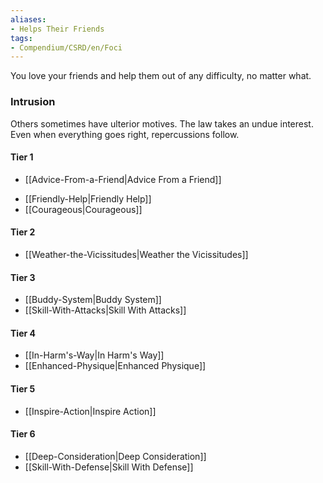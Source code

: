 ```yaml
---  
aliases:  
- Helps Their Friends  
tags:  
- Compendium/CSRD/en/Foci  
---
```

  
You love your friends and help them out of any difficulty, no matter what.  
 ### Intrusion  
Others sometimes have ulterior motives. The law takes an undue interest. Even when everything goes right, repercussions follow.
  
#### Tier 1  
  - [[Advice-From-a-Friend|Advice From a Friend]]  
* [[Friendly-Help|Friendly Help]]  
* [[Courageous|Courageous]]  
#### Tier 2  
  
* [[Weather-the-Vicissitudes|Weather the Vicissitudes]]  
#### Tier 3  
  
  - [[Buddy-System|Buddy System]]  
  - [[Skill-With-Attacks|Skill With Attacks]]  
#### Tier 4  
  
* [[In-Harm's-Way|In Harm's Way]]  
* [[Enhanced-Physique|Enhanced Physique]]  
#### Tier 5  
  
* [[Inspire-Action|Inspire Action]]  
#### Tier 6  
  
  - [[Deep-Consideration|Deep Consideration]]  
  - [[Skill-With-Defense|Skill With Defense]]  
